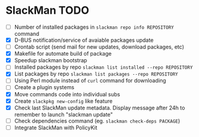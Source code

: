 # SlackMan TODO

 - [ ] Number of installed packages in `slackman repo info REPOSITORY` command
 - [x] D-BUS notification/service of avaiable packages update
 - [ ] Crontab script (send mail for new updates, download packages, etc)
 - [x] Makefile for automate build of package
 - [x] Speedup slackman bootstrap
 - [ ] Installed packages by repo `slackman list installed --repo REPOSITORY`
 - [x] List packages by repo `slackman list packages --repo REPOSITORY`
 - [ ] Using Perl module instead of `curl` command for downloading
 - [ ] Create a plugin systems
 - [x] Move commands code into individual subs
 - [x] Create `slackpkg new-config` like feature
 - [x] Check last SlackMan update metadata. Display message after 24h to remember to launch "slackman update"
 - [ ] Check dependencies command (eg. `slackman check-deps PACKAGE`)
 - [ ] Integrate SlackMan with PolicyKit
